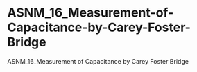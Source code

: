 # ASNM_16_Measurement-of-Capacitance-by-Carey-Foster-Bridge
ASNM_16_Measurement of Capacitance by Carey Foster Bridge
